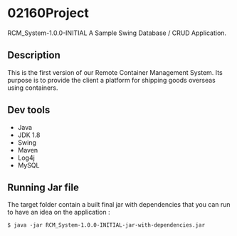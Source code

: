 # 02160Project

RCM_System-1.0.0-INITIAL
A Sample Swing Database / CRUD Application.
## Description

This is the first version of our Remote Container Management System. Its purpose is to provide the client a platform 
for shipping goods overseas using containers.

## Dev tools
* Java
* JDK 1.8
* Swing
* Maven
* Log4j
* MySQL


## Running Jar file
The target folder contain a built final jar with dependencies that you can run to have an idea on the application :

```
$ java -jar RCM_System-1.0.0-INITIAL-jar-with-dependencies.jar
```



